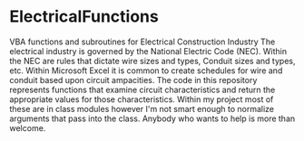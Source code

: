 # ElectricalFunctions
VBA functions and subroutines for Electrical Construction Industry
The electrical industry is governed by the National Electric Code (NEC).  Within the NEC are rules that dictate wire sizes and types, Conduit sizes and types, etc.  Within Microsoft Excel it is common to create schedules for wire and conduit based upon circuit ampacities. The code in this repository represents functions that examine circuit characteristics and return the appropriate values for those characteristics.  Within my project most of these are in class modules however I'm not smart enough to normalize arguments that pass into the class.  Anybody who wants to help is more than welcome.    
